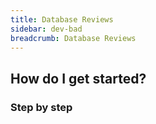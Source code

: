 ```yaml
---
title: Database Reviews
sidebar: dev-bad
breadcrumb: Database Reviews
---
```


## <background>

## How do I get started?

### Step by step
